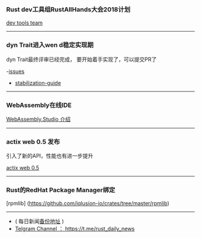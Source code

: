 ### Rust dev工具组RustAllHands大会2018计划

[dev tools team](https://github.com/nrc/dev-tools-team/tree/master/berlin-2018)

---

### dyn Trait进入wen d稳定实现期

dyn Trait最终评审已经完成， 要开始着手实现了，可以提交PR了

-[issues](https://github.com/rust-lang/rust/issues/49218#issuecomment-380593605)
- [stabilization-guide](https://forge.rust-lang.org/stabilization-guide.html)

---

### WebAssembly在线IDE

[  WebAssembly.Studio 介绍]( https://hacks.mozilla.org/2018/04/sneak-peek-at-webassembly-studio/)

---

### actix web 0.5 发布

引入了新的API，性能也有进一步提升

[actix web 0.5](https://www.reddit.com/r/rust/comments/8bj0cb/ann_actix_web_05_type_safety_and_ergonomics/)

---

### Rust的RedHat Package Manager绑定

[rpmlib] (https://github.com/iqlusion-io/crates/tree/master/rpmlib)

---

- ( 每日新闻[备份地址](https://github.com/RustStudy/rust_daily_news) )
- [Telgram Channel ： https://t.me/rust_daily_news ](https://t.me/rust_daily_news )

